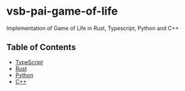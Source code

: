 # vsb-pai-game-of-life
 Implementation of Game of Life in Rust, Typescript, Python and C++

## Table of Contents

* [TypeScript](/gol-ts/README.md)
* [Rust](/gol-rs/README.md)
* [Python](/gol-py/README.md)
* [C++](/gol-omp/README.md)
